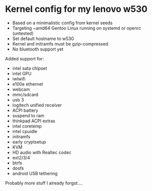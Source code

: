 # Kernel config for my lenovo w530

- Based on a minimalistic config from kernel seeds
- Targeting ~amd64 Gentoo Linux running on systemd or openrc (untested)
- Set default hostname to w530
- Kernel and initramfs must be gzip-compressed
- No bluetooth support yet

Added support for:
- intel sata chipset
- intel GPU
- iwlwifi
- e100e ethernet
- webcam
- mmc/sdcard
- usb 3
- logitech unified receiver
- ACPI battery
- suspend to ram
- thinkpad ACPI extras
- intel coretemp
- intel cpuidle
- initramfs
- early cryptsetup
- KVM
- HD audio with Realtec codec
- ext2/3/4
- btrfs
- dosfs
- android USB tethering

Probably more stuff I already forgot....
